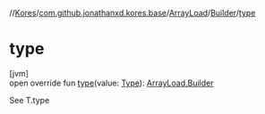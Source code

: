 //[Kores](../../../../index.md)/[com.github.jonathanxd.kores.base](../../index.md)/[ArrayLoad](../index.md)/[Builder](index.md)/[type](type.md)

# type

[jvm]\
open override fun [type](type.md)(value: [Type](https://docs.oracle.com/javase/8/docs/api/java/lang/reflect/Type.html)): [ArrayLoad.Builder](index.md)

See T.type
